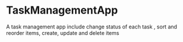 # TaskManagementApp
A task management app include change status of each task , sort and reorder items, create, update and delete items 
